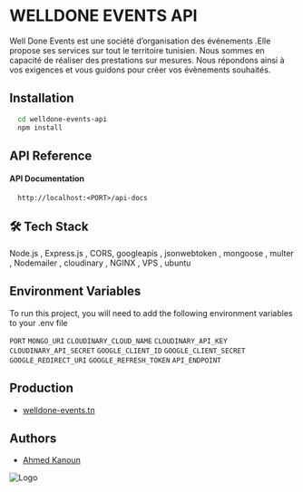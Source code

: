 
# WELLDONE EVENTS API

Well Done Events est une société d’organisation des événements .Elle propose ses services sur tout le territoire tunisien. Nous sommes en capacité de réaliser des prestations sur mesures. Nous répondons ainsi à vos exigences et vous guidons pour créer vos évènements souhaités. 



## Installation

```bash
  cd welldone-events-api
  npm install
```
    
## API Reference

#### API Documentation

```http
  http://localhost:<PORT>/api-docs
```




## 🛠 Tech Stack
Node.js , Express.js , CORS, googleapis , jsonwebtoken , mongoose , multer , Nodemailer , cloudinary , NGINX , VPS , ubuntu


## Environment Variables

To run this project, you will need to add the following environment variables to your .env file

`PORT`
`MONGO_URI`
`CLOUDINARY_CLOUD_NAME`
`CLOUDINARY_API_KEY`
`CLOUDINARY_API_SECRET`
`GOOGLE_CLIENT_ID`
`GOOGLE_CLIENT_SECRET`
`GOOGLE_REDIRECT_URI`
`GOOGLE_REFRESH_TOKEN`
`API_ENDPOINT`


## Production

- [welldone-events.tn](https://welldone-events.tn/)


## Authors

- [Ahmed Kanoun](https://www.github.com/AhmedKn)


![Logo](https://welldone-events.tn/static/media/logo.209eaf017a4a648a1883.png)

